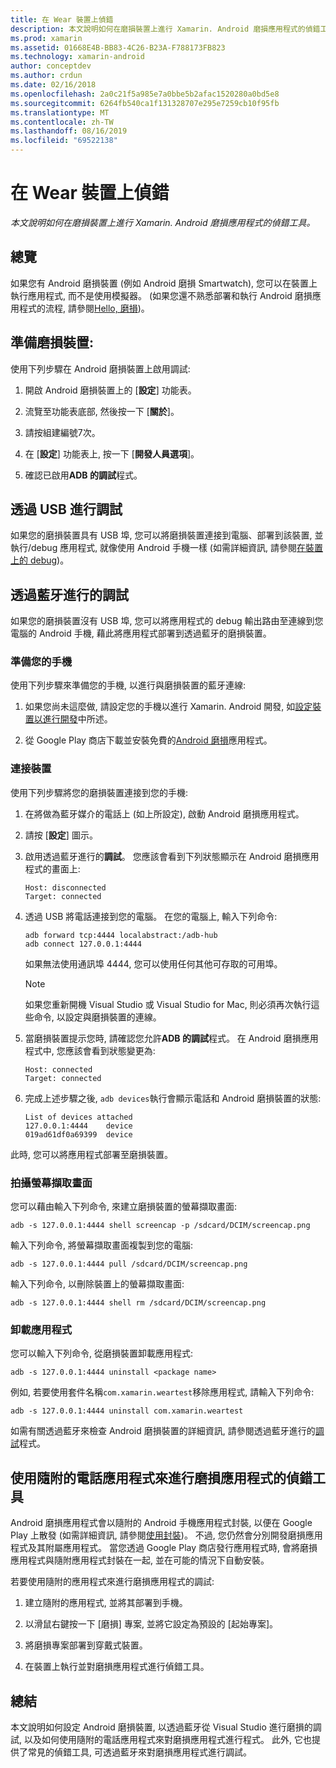 ```yaml
---
title: 在 Wear 裝置上偵錯
description: 本文說明如何在磨損裝置上進行 Xamarin. Android 磨損應用程式的偵錯工具。
ms.prod: xamarin
ms.assetid: 01668E4B-BB83-4C26-B23A-F788173FB823
ms.technology: xamarin-android
author: conceptdev
ms.author: crdun
ms.date: 02/16/2018
ms.openlocfilehash: 2a0c21f5a985e7a0bbe5b2afac1520280a0bd5e8
ms.sourcegitcommit: 6264fb540ca1f131328707e295e7259cb10f95fb
ms.translationtype: MT
ms.contentlocale: zh-TW
ms.lasthandoff: 08/16/2019
ms.locfileid: "69522138"
---
```

# <a name="debug-on-a-wear-device"></a>在 Wear 裝置上偵錯

_本文說明如何在磨損裝置上進行 Xamarin. Android 磨損應用程式的偵錯工具。_


## <a name="overview"></a>總覽

如果您有 Android 磨損裝置 (例如 Android 磨損 Smartwatch), 您可以在裝置上執行應用程式, 而不是使用模擬器。 (如果您還不熟悉部署和執行 Android 磨損應用程式的流程, 請參閱[Hello, 磨損](~/android/wear/get-started/hello-wear.md))。

## <a name="prepare-the-wear-device"></a>準備磨損裝置:

使用下列步驟在 Android 磨損裝置上啟用調試:

1. 開啟 Android 磨損裝置上的 [**設定**] 功能表。

2. 流覽至功能表底部, 然後按一下 [**關於**]。

3. 請按組建編號7次。

4. 在 [**設定**] 功能表上, 按一下 [**開發人員選項**]。

5. 確認已啟用**ADB 的調試**程式。


## <a name="debugging-over-usb"></a>透過 USB 進行調試

如果您的磨損裝置具有 USB 埠, 您可以將磨損裝置連接到電腦、部署到該裝置, 並執行/debug 應用程式, 就像使用 Android 手機一樣 (如需詳細資訊, 請參閱[在裝置上的 debug](~/android/deploy-test/debugging/debug-on-device.md))。


## <a name="debugging-over-bluetooth"></a>透過藍牙進行的調試

如果您的磨損裝置沒有 USB 埠, 您可以將應用程式的 debug 輸出路由至連線到您電腦的 Android 手機, 藉此將應用程式部署到透過藍牙的磨損裝置。 

### <a name="prepare-your-phone"></a>準備您的手機

使用下列步驟來準備您的手機, 以進行與磨損裝置的藍牙連線: 

1. 如果您尚未這麼做, 請設定您的手機以進行 Xamarin. Android 開發, 如[設定裝置以進行開發](~/android/get-started/installation/set-up-device-for-development.md)中所述。

2. 從 Google Play 商店下載並安裝免費的[Android 磨損](https://play.google.com/store/apps/details?id=com.google.android.wearable.app)應用程式。

### <a name="connect-the-device"></a>連接裝置

使用下列步驟將您的磨損裝置連接到您的手機:

1. 在將做為藍牙媒介的電話上 (如上所設定), 啟動 Android 磨損應用程式。 

2. 請按 [**設定**] 圖示。

3. 啟用透過藍牙進行的**調試**。 您應該會看到下列狀態顯示在 Android 磨損應用程式的畫面上:

    ```
    Host: disconnected
    Target: connected
    ```

4. 透過 USB 將電話連接到您的電腦。 在您的電腦上, 輸入下列命令:

    ```shell
    adb forward tcp:4444 localabstract:/adb-hub
    adb connect 127.0.0.1:4444
    ```

    如果無法使用通訊埠 4444, 您可以使用任何其他可存取的可用埠。 

    > [!NOTE]
    > 如果您重新開機 Visual Studio 或 Visual Studio for Mac, 則必須再次執行這些命令, 以設定與磨損裝置的連線。

5. 當磨損裝置提示您時, 請確認您允許**ADB 的調試**程式。 在 Android 磨損應用程式中, 您應該會看到狀態變更為:

    ```
    Host: connected
    Target: connected
    ```

6. 完成上述步驟之後, `adb devices`執行會顯示電話和 Android 磨損裝置的狀態:

    ```
    List of devices attached
    127.0.0.1:4444    device
    019ad61df0a69399  device
    ```

此時, 您可以將應用程式部署至磨損裝置。

<a name="screenshots" />

### <a name="taking-screenshots"></a>拍攝螢幕擷取畫面

您可以藉由輸入下列命令, 來建立磨損裝置的螢幕擷取畫面: 

```shell
adb -s 127.0.0.1:4444 shell screencap -p /sdcard/DCIM/screencap.png
```

輸入下列命令, 將螢幕擷取畫面複製到您的電腦:

```shell
adb -s 127.0.0.1:4444 pull /sdcard/DCIM/screencap.png
```

輸入下列命令, 以刪除裝置上的螢幕擷取畫面:

```shell
adb -s 127.0.0.1:4444 shell rm /sdcard/DCIM/screencap.png
```


### <a name="uninstalling-an-app"></a>卸載應用程式

您可以輸入下列命令, 從磨損裝置卸載應用程式:

```shell
adb -s 127.0.0.1:4444 uninstall <package name>
```

例如, 若要使用套件名稱`com.xamarin.weartest`移除應用程式, 請輸入下列命令:

```shell
adb -s 127.0.0.1:4444 uninstall com.xamarin.weartest
```

如需有關透過藍牙來檢查 Android 磨損裝置的詳細資訊, 請參閱透過藍牙進行的[調試](https://developer.android.com/training/wearables/apps/bt-debugging.html)程式。


## <a name="debugging-a-wear-app-with-a-companion-phone-app"></a>使用隨附的電話應用程式來進行磨損應用程式的偵錯工具

Android 磨損應用程式會以隨附的 Android 手機應用程式封裝, 以便在 Google Play 上散發 (如需詳細資訊, 請參閱[使用封裝](~/android/wear/deploy-test/packaging.md))。 不過, 您仍然會分別開發磨損應用程式及其附屬應用程式。 當您透過 Google Play 商店發行應用程式時, 會將磨損應用程式與隨附應用程式封裝在一起, 並在可能的情況下自動安裝。

若要使用隨附的應用程式來進行磨損應用程式的調試: 

1. 建立隨附的應用程式, 並將其部署到手機。

2. 以滑鼠右鍵按一下 [磨損] 專案, 並將它設定為預設的 [起始專案]。

3. 將磨損專案部署到穿戴式裝置。

4. 在裝置上執行並對磨損應用程式進行偵錯工具。

 
## <a name="summary"></a>總結

本文說明如何設定 Android 磨損裝置, 以透過藍牙從 Visual Studio 進行磨損的調試, 以及如何使用隨附的電話應用程式來對磨損應用程式進行程式。 此外, 它也提供了常見的偵錯工具, 可透過藍牙來對磨損應用程式進行調試。
